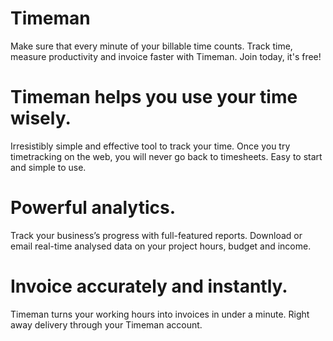 # Timeman
 Make sure that every minute of your billable time counts. Track time, measure productivity and invoice faster with Timeman. Join today, it's free!
#
# Timeman helps you use your time wisely.
 Irresistibly simple and effective tool to track your time. Once you try timetracking on the web, you will never go back to timesheets. Easy to start and simple to use.
#
# Powerful analytics.
 Track your business’s progress with full-featured reports. Download or email real-time analysed data on your project hours, budget and income.
#
# Invoice accurately and instantly.
 Timeman turns your working hours into invoices in under a minute. Right away delivery through your Timeman account.